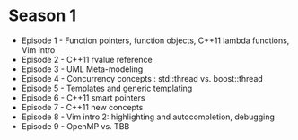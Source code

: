 Season 1
========

 * Episode 1 - Function pointers, function objects, C++11 lambda functions, Vim intro
 * Episode 2 - C++11 rvalue reference
 * Episode 3 - UML Meta-modeling
 * Episode 4 - Concurrency concepts : std::thread vs. boost::thread
 * Episode 5 - Templates and generic templating
 * Episode 6 - C++11 smart pointers
 * Episode 7 - C++11 new concepts
 * Episode 8 - Vim intro 2::highlighting and autocompletion, debugging
 * Episode 9 - OpenMP vs. TBB
